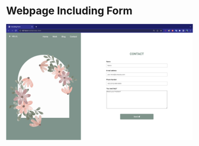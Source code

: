 # Webpage Including Form

![Including Form](https://github.com/reshur-sol/project/blob/main/02.toyproject/01-beginners/07.Webpage-Including-Form/img/including_form_preview.png)
